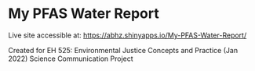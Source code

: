# My PFAS Water Report

Live site accessible at: https://abhz.shinyapps.io/My-PFAS-Water-Report/

Created for EH 525: Environmental Justice Concepts and Practice (Jan 2022) Science Communication Project
